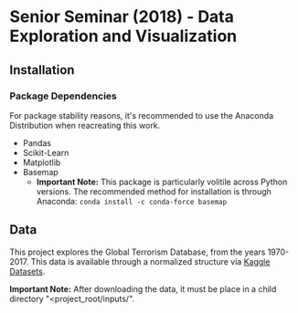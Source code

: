 # Senior Seminar (2018) - Data Exploration and Visualization


## Installation

### Package Dependencies
For package stability reasons, it's recommended to use the Anaconda Distribution when reacreating this work.

- Pandas
- Scikit-Learn
- Matplotlib
- Basemap
	- **Important Note:** This package is particularly volitile across Python versions. The recommended method for installation is through Anaconda: `conda install -c conda-force basemap`


## Data
This project explores the Global Terrorism Database, from the years 1970-2017. This data is available through a normalized structure via [Kaggle Datasets](https://www.kaggle.com/START-UMD/gtd).

**Important Note:** After downloading the data, it must be place in a child directory "<project_root/inputs/<here>".